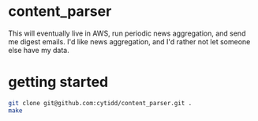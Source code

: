 # content_parser

This will eventually live in AWS, run periodic news aggregation, and send me digest emails.  I'd like news aggregation, and I'd rather not let someone else have my data.

# getting started
```bash
git clone git@github.com:cytidd/content_parser.git .
make
```
